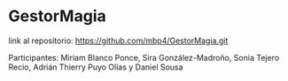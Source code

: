 # GestorMagia
 
link al repositorio: https://github.com/mbp4/GestorMagia.git 

Participantes: Miriam Blanco Ponce, Sira González-Madroño, Sonia Tejero Recio, Adrián Thierry Puyo Olías y Daniel Sousa
